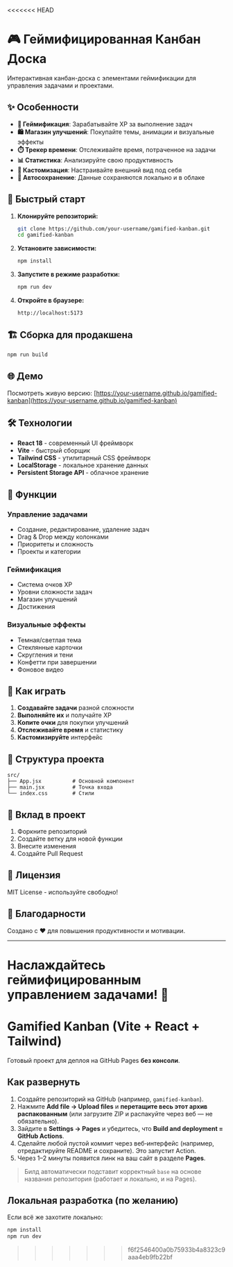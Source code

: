 <<<<<<< HEAD
# 🎮 Геймифицированная Канбан Доска

Интерактивная канбан-доска с элементами геймификации для управления задачами и проектами.

## ✨ Особенности

- **🎯 Геймификация**: Зарабатывайте XP за выполнение задач
- **🛍️ Магазин улучшений**: Покупайте темы, анимации и визуальные эффекты
- **⏱️ Трекер времени**: Отслеживайте время, потраченное на задачи
- **📊 Статистика**: Анализируйте свою продуктивность
- **🎨 Кастомизация**: Настраивайте внешний вид под себя
- **💾 Автосохранение**: Данные сохраняются локально и в облаке

## 🚀 Быстрый старт

1. **Клонируйте репозиторий:**
   ```bash
   git clone https://github.com/your-username/gamified-kanban.git
   cd gamified-kanban
   ```

2. **Установите зависимости:**
   ```bash
   npm install
   ```

3. **Запустите в режиме разработки:**
   ```bash
   npm run dev
   ```

4. **Откройте в браузере:**
   ```
   http://localhost:5173
   ```

## 🏗️ Сборка для продакшена

```bash
npm run build
```

## 🌐 Демо

Посмотреть живую версию: [https://your-username.github.io/gamified-kanban](https://your-username.github.io/gamified-kanban)

## 🛠️ Технологии

- **React 18** - современный UI фреймворк
- **Vite** - быстрый сборщик
- **Tailwind CSS** - утилитарный CSS фреймворк
- **LocalStorage** - локальное хранение данных
- **Persistent Storage API** - облачное хранение

## 📱 Функции

### Управление задачами
- Создание, редактирование, удаление задач
- Drag & Drop между колонками
- Приоритеты и сложность
- Проекты и категории

### Геймификация
- Система очков XP
- Уровни сложности задач
- Магазин улучшений
- Достижения

### Визуальные эффекты
- Темная/светлая тема
- Стеклянные карточки
- Скругления и тени
- Конфетти при завершении
- Фоновое видео

## 🎯 Как играть

1. **Создавайте задачи** разной сложности
2. **Выполняйте их** и получайте XP
3. **Копите очки** для покупки улучшений
4. **Отслеживайте время** и статистику
5. **Кастомизируйте** интерфейс

## 📁 Структура проекта

```
src/
├── App.jsx          # Основной компонент
├── main.jsx         # Точка входа
└── index.css        # Стили
```

## 🤝 Вклад в проект

1. Форкните репозиторий
2. Создайте ветку для новой функции
3. Внесите изменения
4. Создайте Pull Request

## 📄 Лицензия

MIT License - используйте свободно!

## 🙏 Благодарности

Создано с ❤️ для повышения продуктивности и мотивации.

---

**Наслаждайтесь геймифицированным управлением задачами! 🎉**
=======
# Gamified Kanban (Vite + React + Tailwind)

Готовый проект для деплоя на GitHub Pages **без консоли**.

## Как развернуть

1. Создайте репозиторий на GitHub (например, `gamified-kanban`).
2. Нажмите **Add file → Upload files** и **перетащите весь этот архив распакованным** (или загрузите ZIP и распакуйте через веб — не обязательно).
3. Зайдите в **Settings → Pages** и убедитесь, что **Build and deployment = GitHub Actions**.
4. Сделайте любой пустой коммит через веб‑интерфейс (например, отредактируйте README и сохраните). Это запустит Action.
5. Через 1–2 минуты появится линк на ваш сайт в разделе **Pages**.

> Билд автоматически подставит корректный `base` на основе названия репозитория (работает и локально, и на Pages).

## Локальная разработка (по желанию)

Если всё же захотите локально:
```bash
npm install
npm run dev
```
>>>>>>> f6f2546400a0b75933b4a8323c9aaa4eb9fb22bf
